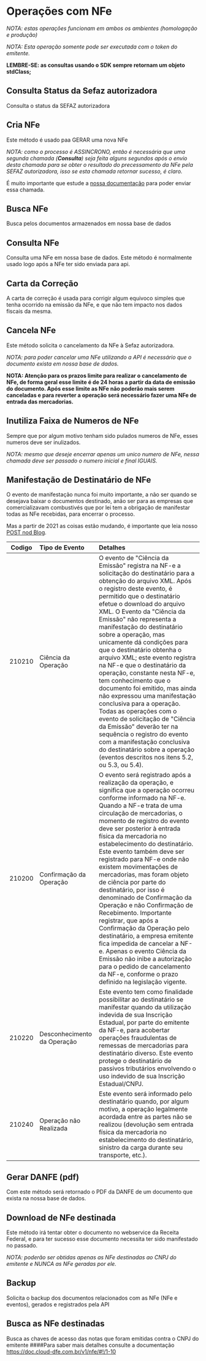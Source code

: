 # Operações com NFe

*NOTA: estas operações funcionam em ambos os ambientes (homologação e produção)*

*NOTA: Esta operação somente pode ser executada com o token do emitente.*

**LEMBRE-SE: as consultas usando o SDK sempre retornam um objeto stdClass;**


## Consulta Status da Sefaz autorizadora

Consulta o status da SEFAZ autorizadora



## Cria NFe

Este método é usado paa GERAR uma nova NFe

*NOTA: como o processo é ASSINCRONO, então é necessária que uma segunda chamada (**Consulta**) seja feita alguns segundos após o envio desta chamada para se obter o resultado do precessamento da NFe pela SEFAZ autorizadora, isso se esta chamada retornar sucesso, é claro.*

É muito importante que estude a [nossa documentação](https://doc.cloud-dfe.com.br/v1/nfe/manual/index.html) para poder enviar essa chamada.



## Busca NFe

Busca pelos documentos armazenados em nossa base de dados



## Consulta NFe

Consulta uma NFe em nossa base de dados. Este método é normalmente usado logo após a NFe ter sido enviada para api.




## Carta da Correção

A carta de correção é usada para corrigir algum equivoco simples que tenha ocorrido na emissão da NFe, e que não tem impacto nos dados fiscais da mesma.



## Cancela NFe

Este método solicita o cancelamento da NFe à Sefaz autorizadora.

*NOTA: para poder cancelar uma NFe utilizando a API é necessário que o documento exista em nossa base de dados.*

**NOTA: Atenção para os prazos limite para realizar o cancelamento de NFe, de forma geral esse limite é de 24 horas a partir da data de emissão do documento. Após esse limite as NFe não poderão mais serem canceladas e para reverter a operação será necessário fazer uma NFe de entrada das mercadorias.**



## Inutiliza Faixa de Numeros de NFe

Sempre que por algum motivo tenham sido pulados numeros de NFe, esses numeros deve ser inulizados.

*NOTA: mesmo que deseje encerrar apenas um unico numero de NFe, nessa chamada deve ser passado o numero inicial e final IGUAIS.*



## Manifestação de Destinatário de NFe

O evento de manifestação nunca foi muito importante, a não ser quando se desejava baixar o documentos destinado, anão ser para as empresas que comercializavam combustivés que por lei tem a obrigação de manifestar todas as NFe recebidas, para encerrar o processo.

Mas a partir de 2021 as coisas estão mudando, é importante que leia nosso [POST nod Blog](https://blog.cloud-dfe.com.br/manifestacao-da-nfe-passou-a-ser-obrigatoria).

|Codigo|Tipo de Evento|Detalhes|
|:---:|:---|:---|
|210210|Ciência da Operação|O evento de "Ciência da Emissão" registra na NF-e a solicitação do destinatário para a obtenção do arquivo XML. Após o registro deste evento, é permitido que o destinatário efetue o download do arquivo XML. O Evento da "Ciência da Emissão" não representa a manifestação do destinatário sobre a operação, mas unicamente dá condições para que o destinatário obtenha o arquivo XML; este evento registra na NF-e que o destinatário da operação, constante nesta NF-e, tem conhecimento  que o documento foi emitido, mas ainda não expressou uma manifestação conclusiva para a operação. Todas as operações com o evento de solicitação de "Ciência da Emissão" deverão ter na sequência o registro do evento com a manifestação conclusiva do destinatário sobre a operação (eventos descritos nos itens 5.2, ou 5.3, ou 5.4).|
|210200|Confirmação da Operação|O evento será registrado após a realização da operação, e significa que a operação ocorreu conforme informado na NF-e. Quando a NF-e trata de uma circulação de mercadorias, o momento de registro do evento deve ser posterior à entrada física da mercadoria no estabelecimento do destinatário. Este evento também deve ser registrado para NF-e onde não existem movimentações de mercadorias, mas foram objeto de ciência por parte do destinatário, por isso é denominado de Confirmação da Operação e não Confirmação de Recebimento. Importante registrar, que após a Confirmação da Operação pelo destinatário, a empresa emitente fica impedida de cancelar a NF-e.  Apenas o evento Ciência da Emissão não inibe a autorização para o pedido de cancelamento da NF-e, conforme o prazo definido na legislação vigente.|
|210220|Desconhecimento da Operação|Este evento tem como finalidade possibilitar ao destinatário se manifestar quando da utilização indevida de sua Inscrição Estadual, por parte do emitente da NF-e, para acobertar operações fraudulentas de remessas de mercadorias para destinatário diverso.  Este evento protege o destinatário de passivos tributários envolvendo o uso indevido de sua Inscrição Estadual/CNPJ.|
|210240|Operação não Realizada|Este evento será informado pelo destinatário quando, por algum motivo, a operação legalmente acordada entre as partes não se realizou (devolução sem entrada física da mercadoria no estabelecimento do destinatário, sinistro da carga durante seu transporte, etc.).|




## Gerar DANFE (pdf)

Com este método será retornado o PDF da DANFE de um documento que exista na nossa base de dados.



## Download de NFe destinada

Este método irá tentar obter o documento no webservice da Receita Federal, e para ter sucesso esse documento necessita ter sido manifestado no passado.

*NOTA: poderão ser obtidas apenas as NFe destinadas ao CNPJ do emitente e NUNCA as NFe geradas por ele.*



## Backup

Solicita o backup dos documentos relacionados com as NFe (NFe e eventos), gerados e registrados pela API



## Busca as NFe destinadas

Busca as chaves de acesso das notas que foram emitidas contra o CNPJ do emitente
####Para saber mais detalhes consulte a documentação https://doc.cloud-dfe.com.br/v1/nfe/#!/1-10

